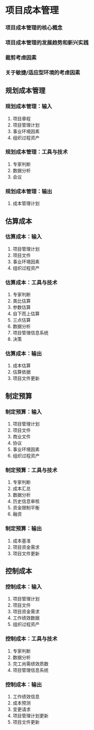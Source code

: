 # 项目成本管理

### 项目成本管理的核心概念
### 项目成本管理的发展趋势和新兴实践
### 裁剪考虑因素
### 关于敏捷/适应型环境的考虑因素

## 规划成本管理
### 规划成本管理：输入

1. 项目章程
2. 项目管理计划
3. 事业环境因素
4. 组织过程资产

### 规划成本管理：工具与技术

1. 专家判断
2. 数据分析
3. 会议

### 规划成本管理：输出

1. 成本管理计划

## 估算成本
### 估算成本：输入

1. 项目管理计划
2. 项目文件
3. 事业环境因素
4. 组织过程资产

### 估算成本：工具与技术

1. 专家判断
2. 类比估算
3. 参数估算
4. 自下而上估算
5. 三点估算
6. 数据分析
7. 项目管理信息系统
8. 决策

### 估算成本：输出

1. 成本估算
2. 估算依据
3. 项目文件更新

## 制定预算
### 制定预算：输入

1. 项目管理计划
2. 项目文件
3. 商业文件
4. 协议
5. 事业环境因素
6. 组织过程资产

### 制定预算：工具与技术

1. 专家判断
2. 成本汇总
3. 数据分析
4. 历史信息审核
5. 资金限制平衡
6. 融资

### 制定预算：输出

1. 成本基准
2. 项目资金需求
3. 项目文件更新

## 控制成本
### 控制成本：输入

1. 项目管理计划
2. 项目文件
3. 项目资金需求
4. 工作绩效数据
5. 组织过程资产

### 控制成本：工具与技术

1. 专家判断
2. 数据分析
3. 完工尚需绩效质数
4. 项目管理信息系统

### 控制成本：输出

1. 工作绩效信息
2. 成本预测
3. 变更请求
4. 项目管理计划更新
5. 项目文件更新
